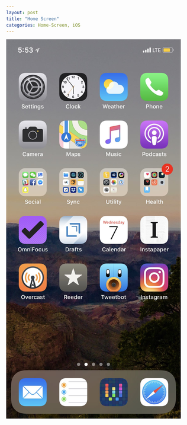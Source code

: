 ```yaml
---
layout: post
title: "Home Screen"
categories: Home-Screen, iOS
---
```


![Home Screen](/assets/2018-03-07-home-screen.jpg)

